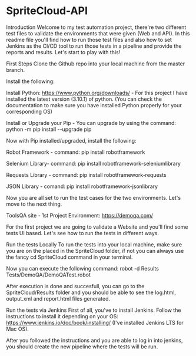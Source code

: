 # SpriteCloud-API
Introduction
Welcome to my test automation project, there're two different test files to validate the environments that were given (Web and API). In this readme file you'll find how to run those test files and also how to set Jenkins as the CI/CD tool to run those tests in a pipeline and provide the reports and results. Let's start to play with this!

First Steps
Clone the Github repo into your local machine from the master branch.

Install the following:

Install Python: https://www.python.org/downloads/ - For this project I have installed the latest version (3.10.1) of python. (You can check the documentation to make sure you have installed Python properly for your corresponding OS)

Install or Upgrade your Pip - You can upgrade by using the command: python -m pip install --upgrade pip

Now with Pip installed/upgraded, install the following:

Robot Framework - command: pip install robotframework

Selenium Library- command: pip install robotframework-seleniumlibrary

Requests Library - command: pip install robotframework-requests

JSON Library - comand: pip install robotframework-jsonlibrary

Now you are all set to run the test cases for the two environments. Let's move to the next thing.

ToolsQA site - 1st Project
Environment: https://demoqa.com/

For the first project we are going to validate a Website and you'll find some tests UI based. Let's see how to run the tests in different ways.

Run the tests Locally
To run the tests into your local machine, make sure you are on the placed in the SpriteCloud folder, if not you can always use the fancy cd SpriteCloud command in your terminal.

Now you can execute the following command: robot -d Results  Tests/DemoQA/DemoQATest.robot

After execution is done and succesfull, you can go to the SpriteCloud/Results folder and you should be able to see the log.html, output.xml and report.html files generated.

Run the tests via Jenkins
First of all, you've to install Jenkins. Follow the instructions to install it depending on your OS: https://www.jenkins.io/doc/book/installing/ (I've installed Jenkins LTS for Mac OS).

After you followed the instructions and you are able to log in into jenkins, you should create the new pipeline where the tests will be run.
